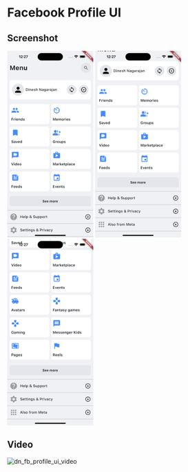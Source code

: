 # Facebook Profile UI

## Screenshot
<img src="https://github.com/dineshnagarajandev/dn_flutter_profile_ui/blob/main/dn_fb_profile_ui/lib/screenshot/dn_fb_profile_ui_1.png" width="200">  <img src="https://github.com/dineshnagarajandev/dn_flutter_profile_ui/blob/main/dn_fb_profile_ui/lib/screenshot/dn_fb_profile_ui_2.png" width="200">  <img src="https://github.com/dineshnagarajandev/dn_flutter_profile_ui/blob/main/dn_fb_profile_ui/lib/screenshot/dn_fb_profile_ui_3.png" width="200">

## Video
![dn_fb_profile_ui_video](https://github.com/dineshnagarajandev/dn_flutter_profile_ui/assets/3772209/90c87f1b-c0c1-4d11-b437-783c4f11f773)

